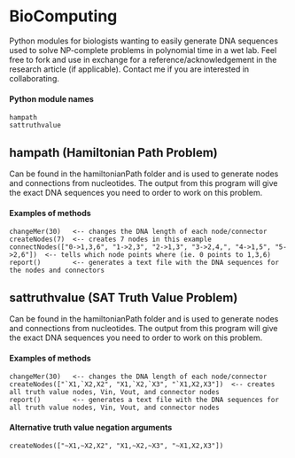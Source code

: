 # BioComputing
Python modules for biologists wanting to easily generate DNA sequences used to solve NP-complete problems in polynomial time in a wet lab. Feel free to fork and use in exchange for a reference/acknowledgement in the research article (if applicable). Contact me if you are interested in collaborating.

#### Python module names
```
hampath
sattruthvalue
```

## hampath (Hamiltonian Path Problem)
  Can be found in the hamiltonianPath folder and is used to generate nodes and connections from nucleotides. The output from this program will give the exact DNA sequences you need to order to work on this problem.

#### Examples of methods
```
changeMer(30)   <-- changes the DNA length of each node/connector
createNodes(7)  <-- creates 7 nodes in this example
connectNodes(["0->1,3,6", "1->2,3", "2->1,3", "3->2,4,", "4->1,5", "5->2,6"])  <-- tells which node points where (ie. 0 points to 1,3,6)
report()        <-- generates a text file with the DNA sequences for the nodes and connectors
```

## sattruthvalue (SAT Truth Value Problem)
  Can be found in the hamiltonianPath folder and is used to generate nodes and connections from nucleotides. The output from this program will give the exact DNA sequences you need to order to work on this problem.

#### Examples of methods
```
changeMer(30)   <-- changes the DNA length of each node/connector
createNodes(["`X1,`X2,X2", "X1,`X2,`X3", "`X1,X2,X3"])  <-- creates all truth value nodes, Vin, Vout, and connector nodes
report()        <-- generates a text file with the DNA sequences for all truth value nodes, Vin, Vout, and connector nodes
```

#### Alternative truth value negation arguments
```
createNodes(["~X1,~X2,X2", "X1,~X2,~X3", "~X1,X2,X3"])
```
